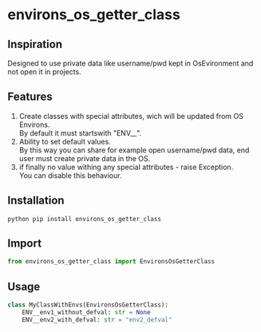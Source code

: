 # environs_os_getter_class

## Inspiration
Designed to use private data like username/pwd kept in OsEvironment and not open it in projects.

## Features
1. Create classes with special attributes, wich will be updated from OS Environs.  
By default it must startswith "ENV__".
2. Ability to set default values.  
By this way you can share for example open username/pwd data, end user must create private data in the OS.
3. if finally no value withing any special attributes - raise Exception.  
You can disable this behaviour.

## Installation
```commandline
python pip install environs_os_getter_class
```

## Import
```python
from environs_os_getter_class import EnvironsOsGetterClass
```

## Usage

```python
class MyClassWithEnvs(EnvironsOsGetterClass):
    ENV__env1_without_defval: str = None
    ENV__env2_with_defval: str = "env2_defval"

```
